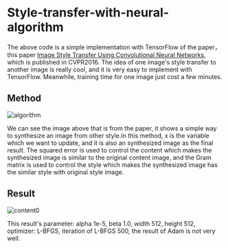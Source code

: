 # Style-transfer-with-neural-algorithm

The above code is a simple implementation with TensorFlow of the paper， this paper [Image Style Transfer Using Convolutional Neural Networks](http://openaccess.thecvf.com/content_cvpr_2016/papers/Gatys_Image_Style_Transfer_CVPR_2016_paper.pdf), which is published in CVPR2016. The idea of one image's style transfer to another image is really cool, and it is very easy to implement with TensorFlow. Meanwhile, training time for one image just cost a few minutes.

Method
-------

![algorithm](https://github.com/MingtaoGuo/Style-transfer-with-neural-algorithm/raw/master/method/method.jpg)

We can see the image above that is from the paper, it shows a simple way to synthesize an image from other style.In this method, x is the variable which we want to update, and it is also an synthesized image as the final result. The squared error is used to control the content which makes the synthesized image is similar to the original content image, and the Gram matrix is used to control the style which makes the synthesized image has the similar style with original style image.

Result
-----------

![content0](https://github.com/MingtaoGuo/Style-transfer-with-neural-algorithm/raw/master/images/result.jpg)

This result's parameter: alpha 1e-5, beta 1.0, width 512, height 512, optimizer: L-BFGS, iteration of L-BFGS 500, the result of Adam is not very well.
